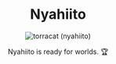 <h1 align="center">
Nyahiito
</h1>

<p align="center">
  <img src="https://images-wixmp-ed30a86b8c4ca887773594c2.wixmp.com/f/bc459c9d-4f48-42f9-8136-ae9b07ca821d/df25lco-e0a49ed6-8aeb-4ea9-ac19-1ccb06324ad6.png/v1/fit/w_300,h_399/torracat___stock_icon_by_chloehoe720_df25lco-300w.png?token=eyJ0eXAiOiJKV1QiLCJhbGciOiJIUzI1NiJ9.eyJzdWIiOiJ1cm46YXBwOjdlMGQxODg5ODIyNjQzNzNhNWYwZDQxNWVhMGQyNmUwIiwiaXNzIjoidXJuOmFwcDo3ZTBkMTg4OTgyMjY0MzczYTVmMGQ0MTVlYTBkMjZlMCIsIm9iaiI6W1t7ImhlaWdodCI6Ijw9Mzk5IiwicGF0aCI6IlwvZlwvYmM0NTljOWQtNGY0OC00MmY5LTgxMzYtYWU5YjA3Y2E4MjFkXC9kZjI1bGNvLWUwYTQ5ZWQ2LThhZWItNGVhOS1hYzE5LTFjY2IwNjMyNGFkNi5wbmciLCJ3aWR0aCI6Ijw9NDAwIn1dXSwiYXVkIjpbInVybjpzZXJ2aWNlOmltYWdlLm9wZXJhdGlvbnMiXX0.sl4AMzHF1szOo0g-OnAs8wHXbKjdzVdBp4foxF4gZkU" alt="torracat (nyahiito)"/>
</p>

<p align="center">
Nyahiito is ready for worlds. 🏆
</p>